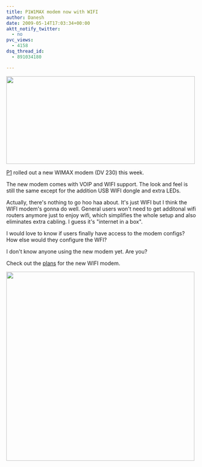 ```yaml
---
title: P1W1MAX modem now with WIFI
author: Danesh
date: 2009-05-14T17:03:34+00:00
aktt_notify_twitter:
  - no
pvc_views:
  - 4158
dsq_thread_id:
  - 891034180

---
```

[<img loading="lazy" class="alignnone" title="p1w1max  wifi modem" src="http://farm3.static.flickr.com/2306/3530686269_d8d679e3ef.jpg" alt="" width="500" height="232" />][1]

[P1][2] rolled out a new WIMAX modem (DV 230) this week.

The new modem comes with VOIP and WIFI support. The look and feel is still the same except for the addition USB WIFI dongle and extra LEDs.

Actually, there's nothing to go hoo haa about. It's just WIFI but I think the WIFI modem's gonna do well. General users won't need to get additonal wifi routers anymore just to enjoy wifi, which simplifies the whole setup and also eliminates extra cabling. I guess it's "internet in a box".

I would love to know if users finally have access to the modem configs? How else would they configure the WFI?

I don't know anyone using the new modem yet. Are you?

Check out the [plans][3] for the new WIFI modem.

[<img loading="lazy" class="alignnone" title="p1w1max wifi modem plans" src="http://farm3.static.flickr.com/2277/3530694575_4ccf6992cc.jpg" alt="" width="499" height="500" />][4]

 [1]: http://farm3.static.flickr.com/2306/3530686269_d8d679e3ef.jpg
 [2]: http://www.p1.com.my
 [3]: http://www.p1.com.my/wimax/packages_ref.aspx
 [4]: http://farm3.static.flickr.com/2277/3530694575_4ccf6992cc.jpg